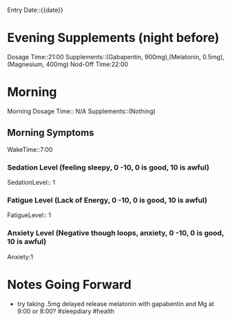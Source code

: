 
Entry Date::{{date}}
# Evening Supplements (night before)
Dosage Time::21:00
Supplements::(Gabapentin, 900mg),(Melatonin, 0.5mg), (Magnesium, 400mg)
Nod-Off Time:22:00
# Morning
Morning Dosage Time:: N/A
Supplements::(Nothing)
## Morning Symptoms
WakeTime::7:00
### Sedation Level (feeling sleepy, 0 -10, 0 is good, 10 is awful) 
SedationLevel:: 1
### Fatigue Level (Lack of Energy, 0 -10, 0 is good, 10 is awful) 
FatigueLevel:: 1
### Anxiety Level (Negative though loops, anxiety, 0 -10, 0 is good, 10 is awful)
Anxiety:1

# Notes Going Forward
- try taking .5mg delayed release melatonin with gapabentin and Mg at 9:00 or 8:00?
#sleepdiary
#health 
